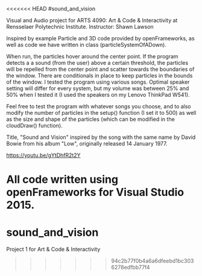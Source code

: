 <<<<<<< HEAD
#sound_and_vision

Visual and Audio project for ARTS 4090: Art & Code & Interactivity at Rensselaer
Polytechnic Institute.
Instructor: Shawn Lawson

Inspired by example Particle and 3D code provided by openFrameworks, as well as
code we have written in class (particleSystemOfADown).

When run, the particles hover around the center point. If the program detects a
a sound (from the user) above a certain threshold, the particles will be
repelled from the center point and scatter towards the boundaries of the window.
There are conditionals in place to keep particles in the bounds of the window. I
tested the program using various songs. Optimal speaker setting will differ for
every system, but my volume was between 25% and 50% when I tested it (I used the
speakers on my Lenovo ThinkPad W541).

Feel free to test the program with whatever songs you choose, and to also modify
the number of particles in the setup() function (I set it to 500) as well as the
size and shape of the particles (which can be modified in the cloudDraw()
function).

Title, "Sound and Vision" inspired by the song with the same name by David Bowie
from his album "Low", originally released 14 January 1977.

https://youtu.be/gYtDhfR2t2Y

All code written using openFrameworks for Visual Studio 2015.
=======
# sound_and_vision
Project 1 for Art &amp; Code &amp; Interactivity
>>>>>>> 94c2b77f0b4a6a6dfeebd1bc3036278edfbb77f4
